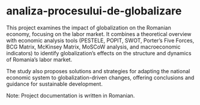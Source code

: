 # analiza-procesului-de-globalizare

This project examines the impact of globalization on the Romanian economy, focusing on the labor market. It combines a theoretical overview with economic analysis tools (PESTELE, POPIT, SWOT, Porter’s Five Forces, BCG Matrix, McKinsey Matrix, MoSCoW analysis, and macroeconomic indicators) to identify globalization’s effects on the structure and dynamics of Romania’s labor market.

The study also proposes solutions and strategies for adapting the national economic system to globalization-driven changes, offering conclusions and guidance for sustainable development.

Note: Project documentation is written in Romanian.
